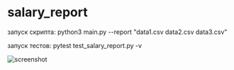# salary_report
запуск скрипта: python3 main.py --report "data1.csv data2.csv data3.csv"

запуск тестов: pytest test_salary_report.py -v

![screenshot](https://github.com/user-attachments/assets/ef36dd1c-ee39-4d1f-aea5-1736443646e4)
